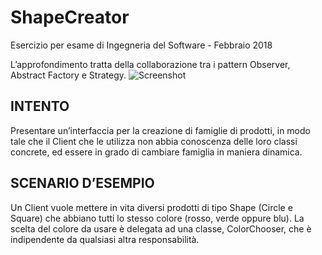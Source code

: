 # ShapeCreator
Esercizio per esame di Ingegneria del Software - Febbraio 2018

L’approfondimento tratta della collaborazione tra i pattern Observer, Abstract Factory e Strategy.
![Screenshot](https://i.imgur.com/E2gxcKz.png)

## INTENTO
Presentare un’interfaccia per la creazione di famiglie di prodotti, in modo tale che il Client che le utilizza non abbia conoscenza delle loro classi concrete, ed essere in grado di cambiare famiglia in maniera dinamica.
## SCENARIO D’ESEMPIO
Un Client vuole mettere in vita diversi prodotti di tipo Shape (Circle e Square) che abbiano tutti lo stesso colore (rosso, verde oppure blu). La scelta del colore da usare è delegata ad una classe, ColorChooser, che è indipendente da qualsiasi altra responsabilità.
